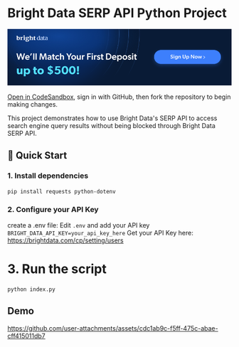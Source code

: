 # Bright Data SERP API Python Project

[![Bright Data Promo](https://github.com/luminati-io/LinkedIn-Scraper/raw/main/Proxies%20and%20scrapers%20GitHub%20bonus%20banner.png)](https://brightdata.com/)

<a href="https://githubbox.com/brightdata/bright-data-serp-api-python-project?file=index.py" target="_blank">Open in CodeSandbox</a>, sign in with GitHub, then fork the repository to begin making changes.

This project demonstrates how to use Bright Data's SERP API to access search engine query results without being blocked through Bright Data SERP API.

## 🚀 Quick Start

### 1. Install dependencies
```bash
pip install requests python-dotenv
```
### 2. Configure your API Key
create a .env file:
Edit `.env` and add your API key
`BRIGHT_DATA_API_KEY=your_api_key_here`
Get your API Key here: https://brightdata.com/cp/setting/users

# 3. Run the script
`python index.py`

## Demo
https://github.com/user-attachments/assets/cdc1ab9c-f5ff-475c-abae-cff415011db7

